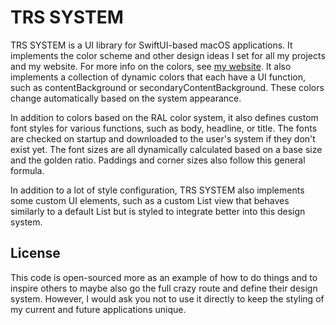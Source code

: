 # TRS SYSTEM

TRS SYSTEM is a UI library for SwiftUI-based macOS applications. It implements the color scheme and other design ideas I set for all my projects and my website. For more info on the colors, see [my website](https://klinke.studio/fun/colors). It also implements a collection of dynamic colors that each have a UI function, such as contentBackground or secondaryContentBackground. These colors change automatically based on the system appearance.

In addition to colors based on the RAL color system, it also defines custom font styles for various functions, such as body, headline, or title. The fonts are checked on startup and downloaded to the user's system if they don't exist yet. The font sizes are all dynamically calculated based on a base size and the golden ratio. Paddings and corner sizes also follow this general formula.

In addition to a lot of style configuration, TRS SYSTEM also implements some custom UI elements, such as a custom List view that behaves similarly to a default List but is styled to integrate better into this design system.

## License

This code is open-sourced more as an example of how to do things and to inspire others to maybe also go the full crazy route and define their design system. However, I would ask you not to use it directly to keep the styling of my current and future applications unique.

